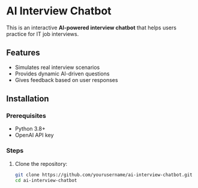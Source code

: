 # AI Interview Chatbot  
This is an interactive **AI-powered interview chatbot** that helps users practice for IT job interviews.  

## Features  
- Simulates real interview scenarios  
- Provides dynamic AI-driven questions  
- Gives feedback based on user responses  

## Installation  

### Prerequisites  
- Python 3.8+  
- OpenAI API key  

### Steps  
1. Clone the repository:  
   ```bash
   git clone https://github.com/yourusername/ai-interview-chatbot.git
   cd ai-interview-chatbot
